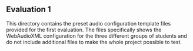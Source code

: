 ## Evaluation 1
This directory contains the preset audio configuration template files provided for the first evaluation. The files specifically shows the WebAudioXML configuration for the three different groups of students and do not include additional files to make the whole project possible to test.
